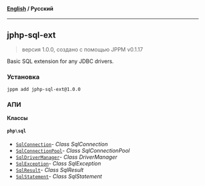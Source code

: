 #### [English](README.md) / **Русский**

---

## jphp-sql-ext
> версия 1.0.0, создано с помощью JPPM v0.1.17

Basic SQL extension for any JDBC drivers.

### Установка
```
jppm add jphp-sql-ext@1.0.0
```

### АПИ
**Классы**

#### `php\sql`

- [`SqlConnection`](https://github.com/jphp-compiler/jphp/blob/master/exts/jphp-sql-ext/api-docs/classes/php/sql/SqlConnection.ru.md)- _Class SqlConnection_
- [`SqlConnectionPool`](https://github.com/jphp-compiler/jphp/blob/master/exts/jphp-sql-ext/api-docs/classes/php/sql/SqlConnectionPool.ru.md)- _Class SqlConnectionPool_
- [`SqlDriverManager`](https://github.com/jphp-compiler/jphp/blob/master/exts/jphp-sql-ext/api-docs/classes/php/sql/SqlDriverManager.ru.md)- _Class DriverManager_
- [`SqlException`](https://github.com/jphp-compiler/jphp/blob/master/exts/jphp-sql-ext/api-docs/classes/php/sql/SqlException.ru.md)- _Class SqlException_
- [`SqlResult`](https://github.com/jphp-compiler/jphp/blob/master/exts/jphp-sql-ext/api-docs/classes/php/sql/SqlResult.ru.md)- _Class SqlResult_
- [`SqlStatement`](https://github.com/jphp-compiler/jphp/blob/master/exts/jphp-sql-ext/api-docs/classes/php/sql/SqlStatement.ru.md)- _Class SqlStatement_